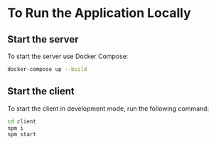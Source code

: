 
# To Run the Application Locally

## Start the server

To start the server use Docker Compose:

```bash
docker-compose up --build
```


## Start the client

To start the client in development mode, run the following command:

```bash
cd client
npm i
npm start
```

